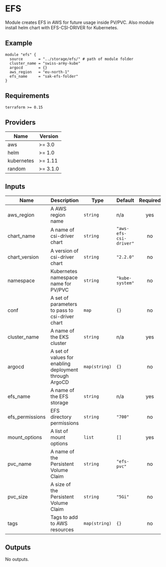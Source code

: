# EFS
Module creates EFS in AWS for future usage inside PV/PVC. Also module install helm chart with EFS-CSI-DRIVER for Kubernetes.


## Example

``` hcl
module "efs" {
  source       = "../storage/efs/" # path of module folder
  cluster_name = "swiss-army-kube"
  argocd       = {}
  aws_region   = "eu-north-1"
  efs_name     = "sak-efs-folder"
}
```

## Requirements

```
terraform >= 0.15
 ```

## Providers

| Name | Version |
|------|---------|
| aws | >= 3.0 |
| helm | >= 1.0 |
| kubernetes | >= 1.11 |
| random | >= 3.1.0 |

## Inputs

| Name | Description | Type | Default | Required |
|------|-------------|------|---------|:-----:|
| aws_region | A AWS region name | `string` | n/a | yes |
| chart\_name | A name of csi-driver chart | `string` | `"aws-efs-csi-driver"` | no |
| chart\_version | A version of csi-driver chart | `string` | `"2.2.0"` | no |
| namespace | Kubernetes namespace name for PV/PVC | `string` | `"kube-system"` | no |
| conf | A set of parameters to pass to csi-driver chart | `map` | `{}` | no |
| cluster\_name | A name of the EKS cluster | `string` | n/a | yes |
| argocd | A set of values for enabling deployment through ArgoCD | `map(string)` | `{}` | no |
| efs\_name | A name of the EFS storage | `string` | n/a | yes |
| efs\_permissions | EFS directory permissions | `string` | `"700"` | no |
| mount\_options | A list of mount options | `list` | `[]` | yes |
| pvc\_name | A name of the Persistent Volume Claim | `string` | `"efs-pvc"` | no |
| pvc\_size | A size of the Persistent Volume Claim | `string` | `"5Gi"` | no |
| tags | Tags to add to AWS resources | `map(string)` | `{}` | no |

## Outputs

No outputs.
